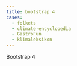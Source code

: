 ```yaml
---
title: bootstrap 4
cases:
  - folkets
  - climate-encyclopedia
  - GastroFun
  - klimaleksikon
---
```


Bootstrap 4
